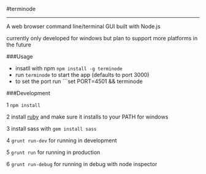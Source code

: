 #terminode
****

A web browser command line/terminal GUI built with Node.js

currently only developed for windows but plan to support more platforms in the future

###Usage

- insatll with npm ```npm install -g terminode```
- run ```terminode``` to start the app (defaults to port 3000)
- to set the port run ```set PORT=4501 && terminode

###Development

1 ```npm install```

2 install [ruby](http://rubyinstaller.org) and make sure it installs to your PATH for windows

3 install sass with ```gem install sass```

4 ```grunt run-dev``` for running in development

5 ```grunt run``` for running in production

6 ```grunt run-debug``` for running in debug with node inspector


